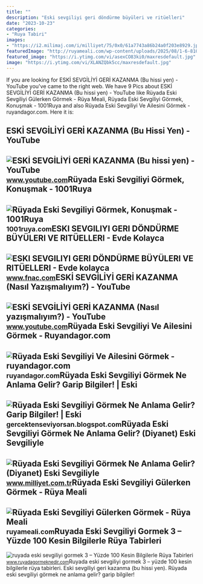 ```yaml
---
title: ""
description: "Eski sevgiliyi geri döndürme büyüleri ve ritüelleri"
date: "2023-10-23"
categories:
- "Ruya Tabiri"
images:
- "https://i2.milimaj.com/i/milliyet/75/0x0/61a7743a86b24a0f203e8929.jpg"
featuredImage: "http://ruyameali.com/wp-content/uploads/2025/08/1-6-810x592.jpg"
featured_image: "https://i.ytimg.com/vi/asexCO83ki0/maxresdefault.jpg"
image: "https://i.ytimg.com/vi/XLANZQbk5cc/maxresdefault.jpg"
---
```


If you are looking for ESKİ SEVGİLİYİ GERİ KAZANMA (Bu hissi yen) - YouTube you've came to the right web. We have 9 Pics about ESKİ SEVGİLİYİ GERİ KAZANMA (Bu hissi yen) - YouTube like Rüyada Eski Sevgiliyi Gülerken Görmek - Rüya Meali, Rüyada Eski Sevgiliyi Görmek, Konuşmak - 1001Ruya and also Rüyada Eski Sevgiliyi Ve Ailesini Görmek - ruyandagor.com. Here it is:

ESKİ SEVGİLİYİ GERİ KAZANMA (Bu Hissi Yen) - YouTube
----------------------------------------------------

 ![ESKİ SEVGİLİYİ GERİ KAZANMA (Bu hissi yen) - YouTube](https://i.ytimg.com/vi/asexCO83ki0/maxresdefault.jpg) <small>www.youtube.com</small>Rüyada Eski Sevgiliyi Görmek, Konuşmak - 1001Ruya
-------------------------------------------------

 ![Rüyada Eski Sevgiliyi Görmek, Konuşmak - 1001Ruya](https://1001ruya.com/wp-content/uploads/ruyada-eski-sevgili-gormek.jpg) <small>1001ruya.com</small>ESKI SEVGILIYI GERI DÖNDÜRME BÜYÜLERI VE RITÜELLERI - Evde Kolayca
------------------------------------------------------------------

 ![ESKI SEVGILIYI GERI DÖNDÜRME BÜYÜLERI VE RITÜELLERI - Evde kolayca](https://static.fnac-static.com/multimedia/Images/FR/NR/e4/45/da/14304740/1507-1/tsp20220407210659/ESKI-SEVGILIYI-GERI-DONDURME-BUYULERI-VE-RITUELLERI-Evde-kolayca-yapabileceginiz-Rituller-Buyuler-ve-Tilsimlar.jpg) <small>www.fnac.com</small>ESKİ SEVGİLİYİ GERİ KAZANMA (Nasıl Yazışmalıyım?) - YouTube
-----------------------------------------------------------

 ![ESKİ SEVGİLİYİ GERİ KAZANMA (Nasıl yazışmalıyım?) - YouTube](https://i.ytimg.com/vi/XLANZQbk5cc/maxresdefault.jpg) <small>www.youtube.com</small>Rüyada Eski Sevgiliyi Ve Ailesini Görmek - Ruyandagor.com
---------------------------------------------------------

 ![Rüyada Eski Sevgiliyi Ve Ailesini Görmek - ruyandagor.com](https://images.ruyandagor.com/2017/04/eski-sevgiliyi-ve-ailesini-gormek-1710.jpg) <small>ruyandagor.com</small>Rüyada Eski Sevgiliyi Görmek Ne Anlama Gelir? Garip Bilgiler! | Eski
--------------------------------------------------------------------

 ![Rüyada Eski Sevgiliyi Görmek Ne Anlama Gelir? Garip Bilgiler! | Eski](https://2.bp.blogspot.com/-rJFF8kL4-3M/Ua1R6Sa32mI/AAAAAAAAAfc/Ycq9ANy-57Y/s1600/Rüyada+Eski+Sevgiliyi+Görmek.jpg) <small>gercektenseviyorsan.blogspot.com</small>Rüyada Eski Sevgiliyi Görmek Ne Anlama Gelir? (Diyanet) Eski Sevgiliyle
-----------------------------------------------------------------------

 ![Rüyada Eski Sevgiliyi Görmek Ne Anlama Gelir? (Diyanet) Eski Sevgiliyle](https://i2.milimaj.com/i/milliyet/75/0x0/61a7743a86b24a0f203e8929.jpg) <small>www.milliyet.com.tr</small>Rüyada Eski Sevgiliyi Gülerken Görmek - Rüya Meali
--------------------------------------------------

 ![Rüyada Eski Sevgiliyi Gülerken Görmek - Rüya Meali](http://ruyameali.com/wp-content/uploads/2025/08/1-6-810x592.jpg) <small>ruyameali.com</small>Ruyada Eski Sevgiliyi Gormek 3 – Yüzde 100 Kesin Bilgilerle Rüya Tabirleri
--------------------------------------------------------------------------

 ![ruyada eski sevgiliyi gormek 3 – Yüzde 100 Kesin Bilgilerle Rüya Tabirleri](https://www.ruyadagormeknedir.com/wp-content/uploads/2016/03/ruyada-eski-sevgiliyi-gormek-3.jpg) <small>www.ruyadagormeknedir.com</small>Ruyada eski sevgiliyi gormek 3 – yüzde 100 kesin bilgilerle rüya tabirleri. Eski̇ sevgi̇li̇yi̇ geri̇ kazanma (bu hissi yen). Rüyada eski sevgiliyi görmek ne anlama gelir? garip bilgiler!
